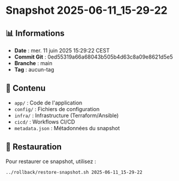 # Snapshot 2025-06-11_15-29-22

## 📊 Informations

- **Date** : mer. 11 juin 2025 15:29:22 CEST
- **Commit Git** : 0ed55319a66a68043b505b4d63c8a09e8621d5e5
- **Branche** : main
- **Tag** : aucun-tag

## 📁 Contenu

- `app/` : Code de l'application
- `config/` : Fichiers de configuration
- `infra/` : Infrastructure (Terraform/Ansible)
- `cicd/` : Workflows CI/CD
- `metadata.json` : Métadonnées du snapshot

## 🔄 Restauration

Pour restaurer ce snapshot, utilisez :
```bash
../rollback/restore-snapshot.sh 2025-06-11_15-29-22
```
